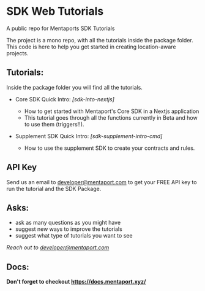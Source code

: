 # SDK Web Tutorials
A public repo for Mentaports SDK Tutorials

The project is a mono repo, with all the tutorials inside the package folder.
This code is here to help you get started in creating location-aware projects.


## Tutorials:
Inside the package folder you will find all the tutorials.
- Core SDK Quick Intro: *[sdk-into-nextjs]*
   - How to get started with Mentaport's Core SDK in a Nextjs application
   - This tutorial goes through all the functions currently in Beta and how to use them (triggers!!).
   
- Supplement SDK Quick Intro: *[sdk-supplement-intro-cmd]*
   - How to use the supplement SDK to create your contracts and rules.


## API Key
Send us an email to developer@mentaport.com to get your FREE API key to run the tutorial and the SDK Package.

## Asks:
- ask as many questions as you might have
- suggest new ways to improve the tutorials
- suggest what type of tutorials you want to see

*Reach out to developer@mentaport.com*

## Docs:
**Don't forget to checkout https://docs.mentaport.xyz/**
